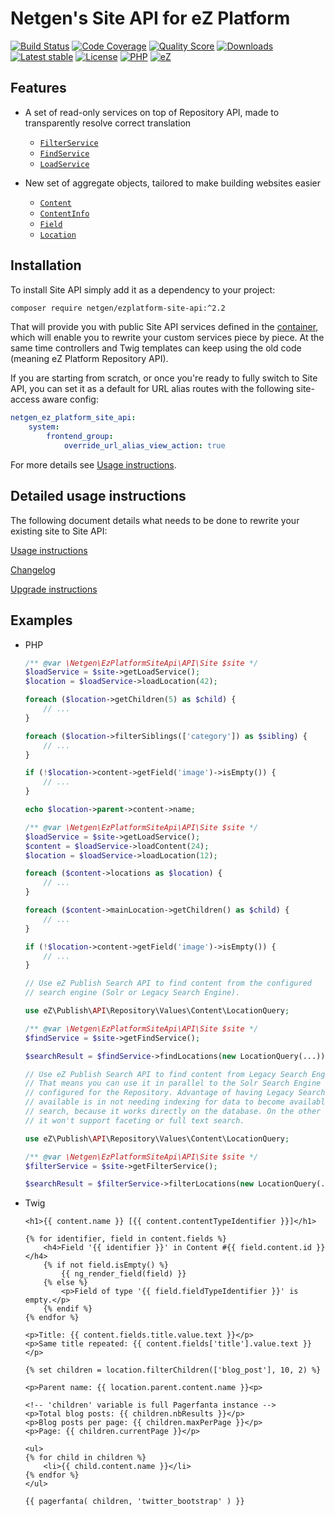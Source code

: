 # Netgen's Site API for eZ Platform

[![Build Status](https://img.shields.io/travis/netgen/ezplatform-site-api.svg?style=flat-square)](https://travis-ci.org/netgen/ezplatform-site-api)
[![Code Coverage](https://img.shields.io/codecov/c/github/netgen/ezplatform-site-api.svg?style=flat-square)](https://codecov.io/gh/netgen/ezplatform-site-api)
[![Quality Score](https://img.shields.io/scrutinizer/g/netgen/ezplatform-site-api.svg?style=flat-square)](https://scrutinizer-ci.com/g/netgen/ezplatform-site-api)
[![Downloads](https://img.shields.io/packagist/dt/netgen/ezplatform-site-api.svg?style=flat-square)](https://packagist.org/packages/netgen/ezplatform-site-api)
[![Latest stable](https://img.shields.io/packagist/v/netgen/ezplatform-site-api.svg?style=flat-square)](https://packagist.org/packages/netgen/ezplatform-site-api)
[![License](https://img.shields.io/packagist/l/netgen/ezplatform-site-api.svg?style=flat-square)](https://packagist.org/packages/netgen/ezplatform-site-api)
[![PHP](https://img.shields.io/badge/php-%3E%3D%205.5-8892BF.svg?style=flat-square)](https://secure.php.net/)
[![eZ](https://img.shields.io/badge/eZ%20Platform-%3E%3D%201.0-EF5B2F.svg?style=flat-square)](https://ezplatform.com/)

## Features

- A set of read-only services on top of Repository API, made to transparently resolve correct translation

  - [`FilterService`](https://github.com/netgen/ezplatform-site-api/blob/master/lib/API/FilterService.php)
  - [`FindService`](https://github.com/netgen/ezplatform-site-api/blob/master/lib/API/FindService.php)
  - [`LoadService`](https://github.com/netgen/ezplatform-site-api/blob/master/lib/API/LoadService.php)

- New set of aggregate objects, tailored to make building websites easier

  - [`Content`](https://github.com/netgen/ezplatform-site-api/blob/master/lib/API/Values/Content.php)
  - [`ContentInfo`](https://github.com/netgen/ezplatform-site-api/blob/master/lib/API/Values/ContentInfo.php)
  - [`Field`](https://github.com/netgen/ezplatform-site-api/blob/master/lib/API/Values/Field.php)
  - [`Location`](https://github.com/netgen/ezplatform-site-api/blob/master/lib/API/Values/Location.php)

## Installation

To install Site API simply add it as a dependency to your project:

```sh
composer require netgen/ezplatform-site-api:^2.2
```

That will provide you with public Site API services defined in the [container](lib/Resources/config/services.yml),
which will enable you to rewrite your custom services piece by piece. At the same time controllers
and Twig templates can keep using the old code (meaning eZ Platform Repository API).

If you are starting from scratch, or once you're ready to fully switch to Site API, you can set it
as a default for URL alias routes with the following site-access aware config:

```yml
netgen_ez_platform_site_api:
    system:
        frontend_group:
            override_url_alias_view_action: true
```

For more details see [Usage instructions](USAGE.md).

## Detailed usage instructions

The following document details what needs to be done to rewrite your existing site to Site API:

[Usage instructions](USAGE.md)

[Changelog](CHANGELOG.md)

[Upgrade instructions](UPGRADE.md)

## Examples

- PHP
  ```php
  /** @var \Netgen\EzPlatformSiteApi\API\Site $site */
  $loadService = $site->getLoadService();
  $location = $loadService->loadLocation(42);

  foreach ($location->getChildren(5) as $child) {
      // ...
  }

  foreach ($location->filterSiblings(['category']) as $sibling) {
      // ...
  }

  if (!$location->content->getField('image')->isEmpty()) {
      // ...
  }

  echo $location->parent->content->name;
  ```

  ```php
  /** @var \Netgen\EzPlatformSiteApi\API\Site $site */
  $loadService = $site->getLoadService();
  $content = $loadService->loadContent(24);
  $location = $loadService->loadLocation(12);

  foreach ($content->locations as $location) {
      // ...
  }

  foreach ($content->mainLocation->getChildren() as $child) {
      // ...
  }

  if (!$location->content->getField('image')->isEmpty()) {
      // ...
  }
  ```

  ```php
  // Use eZ Publish Search API to find content from the configured
  // search engine (Solr or Legacy Search Engine).

  use eZ\Publish\API\Repository\Values\Content\LocationQuery;

  /** @var \Netgen\EzPlatformSiteApi\API\Site $site */
  $findService = $site->getFindService();

  $searchResult = $findService->findLocations(new LocationQuery(...));
  ```

  ```php
  // Use eZ Publish Search API to find content from Legacy Search Engine.
  // That means you can use it in parallel to the Solr Search Engine
  // configured for the Repository. Advantage of having Legacy Search engine
  // available is in not needing indexing for data to become available in
  // search, because it works directly on the database. On the other hand,
  // it won't support faceting or full text search.

  use eZ\Publish\API\Repository\Values\Content\LocationQuery;

  /** @var \Netgen\EzPlatformSiteApi\API\Site $site */
  $filterService = $site->getFilterService();

  $searchResult = $filterService->filterLocations(new LocationQuery(...));
  ```

- Twig

  ```twig
  <h1>{{ content.name }} [{{ content.contentTypeIdentifier }}]</h1>

  {% for identifier, field in content.fields %}
      <h4>Field '{{ identifier }}' in Content #{{ field.content.id }}</h4>
      {% if not field.isEmpty() %}
          {{ ng_render_field(field) }}
      {% else %}
          <p>Field of type '{{ field.fieldTypeIdentifier }}' is empty.</p>
      {% endif %}
  {% endfor %}

  <p>Title: {{ content.fields.title.value.text }}</p>
  <p>Same title repeated: {{ content.fields['title'].value.text }}</p>
  ```

  ```twig
  {% set children = location.filterChildren(['blog_post'], 10, 2) %}

  <p>Parent name: {{ location.parent.content.name }}<p>

  <!-- 'children' variable is full Pagerfanta instance -->
  <p>Total blog posts: {{ children.nbResults }}</p>
  <p>Blog posts per page: {{ children.maxPerPage }}</p>
  <p>Page: {{ children.currentPage }}</p>

  <ul>
  {% for child in children %}
      <li>{{ child.content.name }}</li>
  {% endfor %}
  </ul>

  {{ pagerfanta( children, 'twitter_bootstrap' ) }}
  ```
